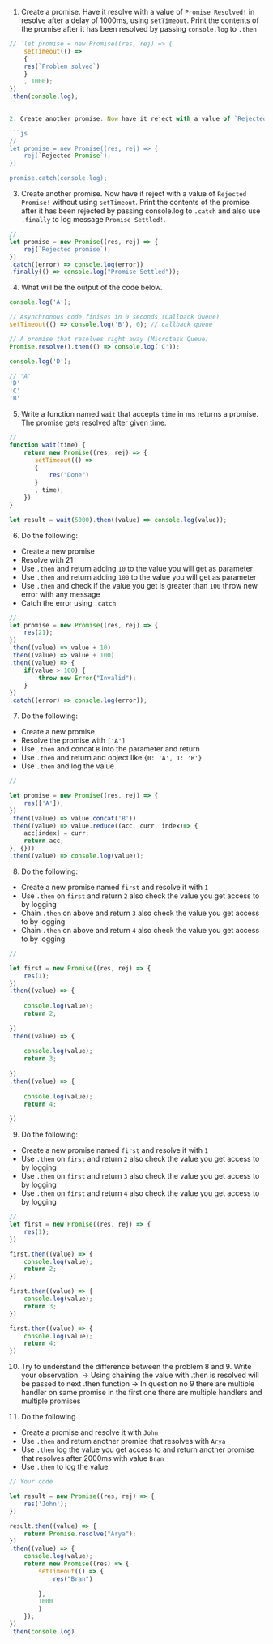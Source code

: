 1. Create a promise. Have it resolve with a value of `Promise Resolved!` in resolve after a delay of 1000ms, using `setTimeout`. Print the contents of the promise after it has been resolved by passing `console.log` to `.then`

```js
// `let promise = new Promise((res, rej) => {
    setTimeout(() => 
    {
    res(`Problem solved`)
    }
    , 1000);
})
.then(console.log);
``

2. Create another promise. Now have it reject with a value of `Rejected Promise!` without using `setTimeout`. Print the contents of the promise after it has been rejected by passing console.log to `.catch`

```js
// 
let promise = new Promise((res, rej) => {
    rej(`Rejected Promise`);
})

promise.catch(console.log);
```

3. Create another promise. Now have it reject with a value of `Rejected Promise!` without using `setTimeout`. Print the contents of the promise after it has been rejected by passing console.log to `.catch` and also use `.finally` to log message `Promise Settled!`.

```js
// 
let promise = new Promise((res, rej) => {
    rej(`Rejected promise`);
})
.catch((error) => console.log(error))
.finally(() => console.log("Promise Settled"));
```

4. What will be the output of the code below.

```js
console.log('A');

// Asynchronous code finises in 0 seconds (Callback Queue)
setTimeout(() => console.log('B'), 0); // callback queue

// A promise that resolves right away (Microtask Queue)
Promise.resolve().then(() => console.log('C'));

console.log('D');

// 'A'
'D'
'C'
'B'
```

5. Write a function named `wait` that accepts `time` in ms returns a promise. The promise gets resolved after given time.

```js
// 
function wait(time) {
    return new Promise((res, rej) => {
       setTimeout(() =>
       { 
           res("Done")
       }
       , time);
    })
}

let result = wait(5000).then((value) => console.log(value));
```

6. Do the following:

- Create a new promise
- Resolve with 21
- Use `.then` and return adding `10` to the value you will get as parameter
- Use `.then` and return adding `100` to the value you will get as parameter
- Use `.then` and check if the value you get is greater than `100` throw new error with any message
- Catch the error using `.catch`

```js
// 
let promise = new Promise((res, rej) => {
    res(21);
})
.then((value) => value + 10)
.then((value) => value + 100)
.then((value) => {
    if(value > 100) {
        throw new Error("Invalid");
    }
})
.catch((error) => console.log(error));


```

7. Do the following:

- Create a new promise
- Resolve the promise with `['A']`
- Use `.then` and concat `B` into the parameter and return
- Use `.then` and return and object like `{0: 'A', 1: 'B'}`
- Use `.then` and log the value

```js
// 

let promise = new Promise((res, rej) => {
    res(['A']);
})
.then((value) => value.concat('B'))
.then((value) => value.reduce((acc, curr, index)=> {
    acc[index] = curr;
    return acc;
}, {}))
.then((value) => console.log(value));

```

8. Do the following:

- Create a new promise named `first` and resolve it with `1`
- Use `.then` on `first` and return `2` also check the value you get access to by logging
- Chain `.then` on above and return `3` also check the value you get access to by logging
- Chain `.then` on above and return `4` also check the value you get access to by logging

```js
// 

let first = new Promise((res, rej) => {
    res(1);
})
.then((value) => {
    
    console.log(value);
    return 2;
    
})
.then((value) => {
    
    console.log(value);
    return 3;
   
})
.then((value) => {
    
    console.log(value);
    return 4;
    
})

```

9. Do the following:

- Create a new promise named `first` and resolve it with `1`
- Use `.then` on `first` and return `2` also check the value you get access to by logging
- Use `.then` on `first` and return `3` also check the value you get access to by logging
- Use `.then` on `first` and return `4` also check the value you get access to by logging

```js
// 
let first = new Promise((res, rej) => {
    res(1);
})

first.then((value) => {
    console.log(value);
    return 2;
})

first.then((value) => {
    console.log(value);
    return 3;
})

first.then((value) => {
    console.log(value);
    return 4;
})
```

10. Try to understand the difference between the problem 8 and 9. Write your observation.
-> Using chaining the value with .then is resolved will be passed to next .then function
-> In question no 9 there are multiple handler on same promise in the first one there are multiple handlers and multiple promises

11. Do the following

- Create a promise and resolve it with `John`
- Use `.then` and return another promise that resolves with `Arya`
- Use `.then` log the value you get access to and return another promise that resolves after 2000ms with value `Bran`
- Use `.then` to log the value

```js
// Your code

let result = new Promise((res, rej) => {
    res('John');
})

result.then((value) => {
    return Promise.resolve("Arya");
})
.then((value) => {
    console.log(value);
    return new Promise((res) => {
        setTimeout(() => {
            res("Bran")
            
        },
        1000
        )
    });
})
.then(console.log)
```
